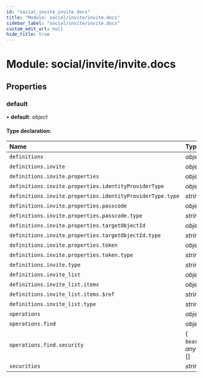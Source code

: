 ```yaml
---
id: "social_invite_invite_docs"
title: "Module: social/invite/invite.docs"
sidebar_label: "social/invite/invite.docs"
custom_edit_url: null
hide_title: true
---
```


# Module: social/invite/invite.docs

## Properties

### default

• **default**: *object*

#### Type declaration:

Name | Type |
:------ | :------ |
`definitions` | *object* |
`definitions.invite` | *object* |
`definitions.invite.properties` | *object* |
`definitions.invite.properties.identityProviderType` | *object* |
`definitions.invite.properties.identityProviderType.type` | *string* |
`definitions.invite.properties.passcode` | *object* |
`definitions.invite.properties.passcode.type` | *string* |
`definitions.invite.properties.targetObjectId` | *object* |
`definitions.invite.properties.targetObjectId.type` | *string* |
`definitions.invite.properties.token` | *object* |
`definitions.invite.properties.token.type` | *string* |
`definitions.invite.type` | *string* |
`definitions.invite_list` | *object* |
`definitions.invite_list.items` | *object* |
`definitions.invite_list.items.$ref` | *string* |
`definitions.invite_list.type` | *string* |
`operations` | *object* |
`operations.find` | *object* |
`operations.find.security` | { `bearer`: *any*[]  }[] |
`securities` | *string*[] |
